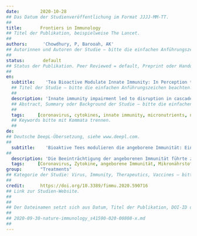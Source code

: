 ```yaml
---
date:        2020-10-28
## Das Datum der Studienveröffentlichung im Format JJJJ-MM-TT.
##
title:       Frontiers in Immunology 
## Titel der Publikation, beispielweise The Lancet.
##
authors:      'Chowdhury, P, Barooah, AK'
## Autorinnen und Autoren der Studie – bitte die einfachen Anführungszeichen beachten!
##
status:       default
## Status der Publikation. Peer Reviewed = default, Preprint oder Handout (Thesenpapier)
##
en:
  subtitle:    'Tea Bioactive Modulate Innate Immunity: In Perception to COVID-19 Pandemic'
  ## Titel der Studie – bitte die einfachen Anführungszeichen beachten!
  ##
  description: 'Innate immunity impairment led to disruption in cascade of signaling pathways upregulating pro-inflammatory cytokines, diminish interferons, depleted natural killer cells and activate reactive oxygen species production. These conditions severely affected body’s ability to fight against infectious diseases and also plays a pivotal role in disease progression. Here, in emphasis is on nutritional immunity for regulating effective innate immune response for combating against infectious diseases like novel coronavirus disease (COVID 19). Drawing from discoveries on in-vitro experiments, animal models and human trials, tea polyphenols, micronutrients, and vitamins has the potential to modulate and enhance innate immune response. This article provides a comprehensive review on tea (Camellia sinensis L) infusion (a hot water extract of dried processed tea leaves prepared from young shoots of tea plant) as an innate immunity modulator. Tea infusion is rich in polyphenols; epigallocatechin gallate (EGCG) and theaflavin (TF), major green and black tea polyphenols, respectively. Studies showed their immunomodulatory competence. Tea infusions are also rich in alkaloids; caffeine and its intermediates, theophylline and theobromine, which have anti-inflammatory properties. Tea plant being an acidophilic perennial crop can accumulate different micronutrients, viz., copper (Cu), iron (Fe), manganese (Mn), selenium (Se), and zinc (Zn) from growing medium, i.e., from soil, which led to their considerable presence in tea infusion. Micronutrients are integral part of innate immune response. Overall, this review presents tea infusion as an important source of nutritional immunity which can enhance innate immune response in order to mitigate the unprecedented COVID-19 pandemic.'
  ## Abstract, Summary oder Background der Studie – bitte die einfachen Anführungszeichen beachten!
  ##
  tags:     [coronavirus, cytokines, innate immunity, micronutrients, nutritional immunity, tea polyphenols, vitamins]
  ## Keywords bitte mit Kommata trennen.
  ##
de: 
## Deutsche DeepL-Übersetzung, siehe www.deepl.com.
##
  subtitle:    'Bioaktive Tees modulieren die angeborene Immunität: Ein Blick auf die COVID-19-Pandemie'
##
  description: 'Die Beeinträchtigung der angeborenen Immunität führte zu einer Unterbrechung der Kaskade von Signalwegen, die pro-inflammatorische Zytokine hochregulierten, Interferone verringerten, natürliche Killerzellen verarmten und die Produktion reaktiver Sauerstoffspezies aktivierten. Diese Bedingungen beeinträchtigen die Fähigkeit des Körpers, Infektionskrankheiten zu bekämpfen, und spielen auch eine entscheidende Rolle bei der Krankheitsprogression. Hier liegt der Schwerpunkt auf der ernährungsbedingten Immunität zur Regulierung einer wirksamen angeborenen Immunantwort zur Bekämpfung von Infektionskrankheiten wie der neuartigen Coronavirus-Krankheit (COVID 19). Auf der Grundlage von Entdeckungen bei In-vitro-Experimenten, Tiermodellen und Studien am Menschen haben Tee-Polyphenole, Mikronährstoffe und Vitamine das Potenzial, die angeborene Immunantwort zu modulieren und zu verbessern. Dieser Artikel bietet einen umfassenden Überblick über Tee (Camellia sinensis L.), einen Heißwasserextrakt aus getrockneten, verarbeiteten Teeblättern, die aus jungen Trieben der Teepflanze gewonnen werden, als Modulator der angeborenen Immunität. Teeaufguss ist reich an Polyphenolen; Epigallocatechingallat (EGCG) und Theaflavin (TF), die wichtigsten Polyphenole des grünen bzw. schwarzen Tees. In Studien wurde ihre immunmodulatorische Wirkung nachgewiesen. Teeaufgüsse sind auch reich an Alkaloiden; Koffein und seine Zwischenprodukte Theophyllin und Theobromin, die entzündungshemmende Eigenschaften haben. Da die Teepflanze eine säureliebende, mehrjährige Pflanze ist, kann sie verschiedene Mikronährstoffe wie Kupfer (Cu), Eisen (Fe), Mangan (Mn), Selen (Se) und Zink (Zn) aus dem Wachstumsmedium, d. h. aus dem Boden, aufnehmen, was zu ihrem beträchtlichen Vorkommen im Teeaufguss führt. Mikronährstoffe sind ein wesentlicher Bestandteil der angeborenen Immunantwort. Insgesamt wird in dieser Übersicht der Teeaufguss als wichtige Quelle für die ernährungsbedingte Immunität vorgestellt, die die angeborene Immunantwort verstärken kann, um die beispiellose COVID-19-Pandemie einzudämmen.'
  tags:     [Coronavirus, Zytokine, angeborene Immunität, Mikronährstoffe, ernährungsbedingte Immunität, Tee-Polyphenole, Vitamine]
group:       "Treatments"
## Kategorie der Studie: Virus, Immunity, Therapeutics, Vaccines – bitte die Anführungszeichen beachten!
##
credit:      https://doi.org/10.3389/fimmu.2020.590716
## Link zur Studien-Website.
##
##
## Der Dateinamen setzt sich aus Datum, Titel der Publikation, DOI-ID der Studie (nach dem letzten Slash) und der Dateiendung zusammen. Bitte den Unterstrich vor der DOI-ID beachten!
##
## 2020-09-30-nature-immunology_s41590-020-00808-x.md
##
---
```

<object data="{{ page.link }}" style='height:calc(100vh - 400px); width: 100%' type='application/pdf'></object>

